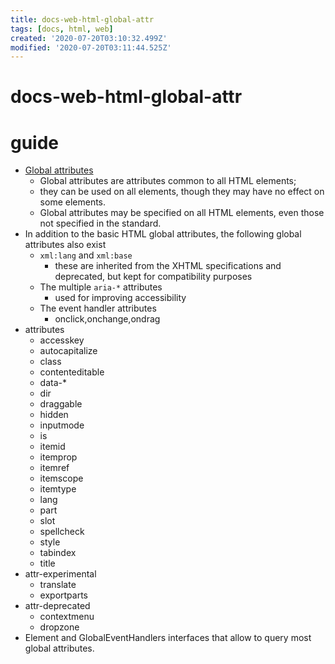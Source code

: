 ```yaml
---
title: docs-web-html-global-attr
tags: [docs, html, web]
created: '2020-07-20T03:10:32.499Z'
modified: '2020-07-20T03:11:44.525Z'
---
```


# docs-web-html-global-attr

# guide

- [Global attributes](https://developer.mozilla.org/en-US/docs/Web/HTML/Global_attributes)
  - Global attributes are attributes common to all HTML elements; 
  - they can be used on all elements, though they may have no effect on some elements.
  - Global attributes may be specified on all HTML elements, even those not specified in the standard.
- In addition to the basic HTML global attributes, the following global attributes also exist
  - `xml:lang` and `xml:base`
    - these are inherited from the XHTML specifications and deprecated, but kept for compatibility purposes
  - The multiple `aria-*` attributes
    - used for improving accessibility
  - The event handler attributes
    - onclick,onchange,ondrag
- attributes
  - accesskey
  - autocapitalize
  - class
  - contenteditable
  - data-*
  - dir
  - draggable
  - hidden
  - inputmode
  - is
  - itemid
  - itemprop
  - itemref
  - itemscope
  - itemtype
  - lang
  - part
  - slot
  - spellcheck
  - style
  - tabindex
  - title
- attr-experimental
  - translate
  - exportparts
- attr-deprecated 
  - contextmenu
  - dropzone
- Element and GlobalEventHandlers interfaces that allow to query most global attributes.
